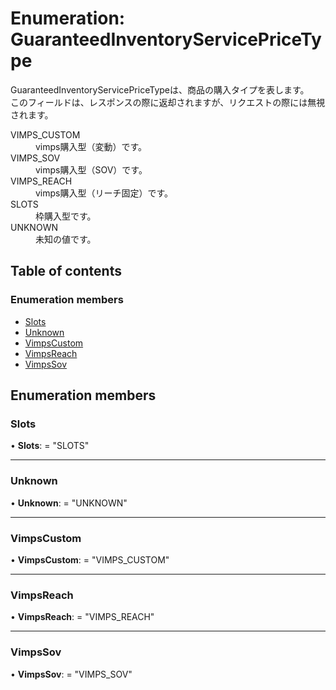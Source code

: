 # Enumeration: GuaranteedInventoryServicePriceType


<div lang=\"ja\">   GuaranteedInventoryServicePriceTypeは、商品の購入タイプを表します。<br>   このフィールドは、レスポンスの際に返却されますが、リクエストの際には無視されます。 </div>  <dl class=term>   <dt class=\"term__item\">VIMPS_CUSTOM</dt>   <dd class=\"term__desc\"><span lang=\"ja\">vimps購入型（変動）です。</span></dd>   <dt class=\"term__item\">VIMPS_SOV</dt>   <dd class=\"term__desc\"><span lang=\"ja\">vimps購入型（SOV）です。</span></dd>   <dt class=\"term__item\">VIMPS_REACH</dt>   <dd class=\"term__desc\"><span lang=\"ja\">vimps購入型（リーチ固定）です。</span></dd>   <dt class=\"term__item\">SLOTS</dt>   <dd class=\"term__desc\"><span lang=\"ja\">枠購入型です。</span></dd>   <dt class=\"term__item\">UNKNOWN</dt>   <dd class=\"term__desc\"><span lang=\"ja\">未知の値です。</span></dd> </dl>

## Table of contents

### Enumeration members

- [Slots](guaranteedinventoryservicepricetype.md#slots)
- [Unknown](guaranteedinventoryservicepricetype.md#unknown)
- [VimpsCustom](guaranteedinventoryservicepricetype.md#vimpscustom)
- [VimpsReach](guaranteedinventoryservicepricetype.md#vimpsreach)
- [VimpsSov](guaranteedinventoryservicepricetype.md#vimpssov)

## Enumeration members

### Slots

• **Slots**: = "SLOTS"

___

### Unknown

• **Unknown**: = "UNKNOWN"

___

### VimpsCustom

• **VimpsCustom**: = "VIMPS\_CUSTOM"

___

### VimpsReach

• **VimpsReach**: = "VIMPS\_REACH"

___

### VimpsSov

• **VimpsSov**: = "VIMPS\_SOV"
